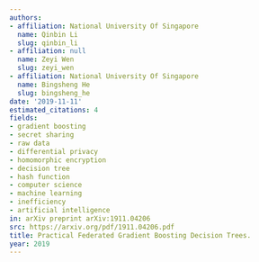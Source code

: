 ```yaml
---
authors:
- affiliation: National University Of Singapore
  name: Qinbin Li
  slug: qinbin_li
- affiliation: null
  name: Zeyi Wen
  slug: zeyi_wen
- affiliation: National University Of Singapore
  name: Bingsheng He
  slug: bingsheng_he
date: '2019-11-11'
estimated_citations: 4
fields:
- gradient boosting
- secret sharing
- raw data
- differential privacy
- homomorphic encryption
- decision tree
- hash function
- computer science
- machine learning
- inefficiency
- artificial intelligence
in: arXiv preprint arXiv:1911.04206
src: https://arxiv.org/pdf/1911.04206.pdf
title: Practical Federated Gradient Boosting Decision Trees.
year: 2019
---
```

